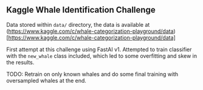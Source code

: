 ## Kaggle Whale Identification Challenge

Data stored within `data/` directory, the data is available at (https://www.kaggle.com/c/whale-categorization-playground/data)[https://www.kaggle.com/c/whale-categorization-playground/data]

First attempt at this challenge using FastAI v1. Attempted to train classifier with the `new_whale` class included, which led to some overfitting and skew in the results.

TODO: Retrain on only known whales and do some final training with oversampled whales at the end.
